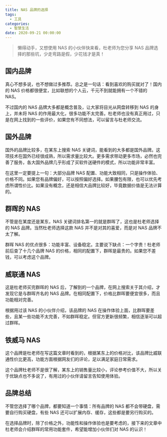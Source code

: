 ```yaml
---
title: NAS 品牌的选择
tags:
  - 工具
categories:
  - 智慧生活
date: 2020-09-21 00:00:00
---
```


> 懒得动手，又想使用 NAS 的小伙伴快来看，杜老师为您分享 NAS 品牌选择的那些坑，少走弯路是假，少花钱才是真！

<!-- more -->

## 国内品牌

真心不想多说，也不想做过多推荐。总之是一句话：看到喜欢的购买就对了！国内的 NAS 价格都很便宜，比如联想的个人云，千元不到就能拥有一个不错的 NAS。

不过国内的 NAS 品牌大多都是概念普及，让大家将目光从网盘转移到 NAS 的身上，并未将 NAS 的作用最大化，很多功能不太完善。杜老师也没有真正用过，只是在网上找到的一些评价，如果您有不同想法，可以留言与杜老师交流。

## 国外品牌

国外的品牌比较多，在某东上搜索 NAS 关键词，能看到的大多都是国外品牌。这项技术在国外已经很成熟，所以需求量比较大。更多需求带动更多市场，必然也完善了服务，各大国外品牌几乎形成了买软件送硬件的模式，所以功能非常丰富。

在这里一定要提上一句：大部分品牌 NAS 配置、功能大致相同，只是操作体验、价格不同。如果您有品牌偏好，可以按照偏好选择。如果腰包有限，也可以优先考虑所谓性价比。如果没有概念，还是相信大品牌比较好，毕竟数据价值是无法计算的。

## 群晖的 NAS

不管是在某度还是某东，NAS 关键词排名第一的就是群晖了，这也是杜老师选择的 NAS 品牌。当然杜老师选择这款 NAS 并不是对其的喜爱，而是对 NAS 品牌不太了解。

群晖 NAS 的优点很多：功能丰富、设备稳定。主要说下缺点：一个字贵！杜老师前后查了十几个品牌 NAS 的价格，相同的配置下，群晖是最贵的。如果您不差钱，可以考虑这个品牌。

## 威联通 NAS

这是杜老师买完群晖的 NAS 后，了解到的一个品牌，在网上搜索关于其介绍，才发现它是与群晖齐名的 NAS 品牌。在相同配置下，价格比群晖要便宜很多，而且功能相对完善。

根据用过该 NAS 的小伙伴介绍，该品牌的 NAS 在操作体验上面，比群晖要差些，且某一些功能不太完善，不如群晖稳定。但官方更新很频繁，相信逐渐可以超过群晖。

## 铁威马 NAS

这个品牌是杜老师在写这篇文章时看到的，根据某东上的价格对比，该品牌比威联通性价比更高，功能方面根据网友们的评论，足以满足家庭日常需求。

这个品牌杜老师不是很了解，某东上的销售量比较小，评论参考价值不大，所以关于优缺点也不多说了，有用过的小伙伴请留言告知使用体验。

## 品牌总结

不管您选择了哪个品牌，都要知道一个事情：所有品牌的 NAS 都不会带硬盘，需要自行购买硬盘，有些 NAS 还可以扩展内存、缓存，这些都是要另行购买的。

在选择品牌时，除了价格之外，功能性和操作体验也是要考虑的，接下来的文章中杜老师会介绍群晖的常用功能套件，希望能增加小伙伴们对 NAS 的认识！
